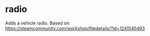 radio
==========

Adds a vehicle radio.
Based on: https://steamcommunity.com/workshop/filedetails/?id=1241545493
